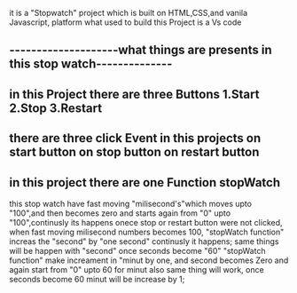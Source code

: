 
it is a "Stopwatch" project which is built on HTML,CSS,and vanila Javascript, platform what used to build this Project is a Vs code

--------------------what things are presents in this stop watch-------------- 
------------------------------------------
in this Project there are three Buttons
1.Start 
2.Stop
3.Restart
-------------------------------------------
there are three click Event in this projects 
on start button
on stop button
on restart button
---------------------------------------------
in this project there are one Function
stopWatch
--------------------------------------------
this stop watch have fast moving "milisecond's"which moves upto "100",and then becomes zero and starts again from "0" upto "100",continusly its happens onece stop or restart button were not clicked,
when fast moving milisecond numbers becomes 100, "stopWatch function" increas the "second" by "one second" continusly it happens;
same things will be happen with "second" once seconds become "60" "stopWatch function" make increament in "minut by one, and second becomes Zero and again start from "0" upto 60
for minut also same thing will work, once seconds become 60 minut will be increase by 1;
